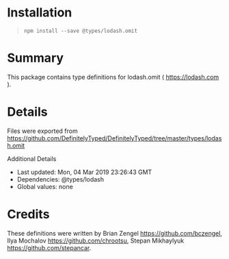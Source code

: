 # Installation
> `npm install --save @types/lodash.omit`

# Summary
This package contains type definitions for lodash.omit ( https://lodash.com ).

# Details
Files were exported from https://github.com/DefinitelyTyped/DefinitelyTyped/tree/master/types/lodash.omit

Additional Details
 * Last updated: Mon, 04 Mar 2019 23:26:43 GMT
 * Dependencies: @types/lodash
 * Global values: none

# Credits
These definitions were written by Brian Zengel <https://github.com/bczengel>, Ilya Mochalov <https://github.com/chrootsu>, Stepan Mikhaylyuk <https://github.com/stepancar>.
